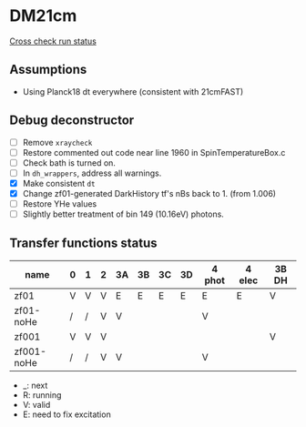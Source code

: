 # DM21cm

[Cross check run status](cross_check/xc_status.md)

## Assumptions
 - Using Planck18 dt everywhere (consistent with 21cmFAST)

## Debug deconstructor
 - [ ] Remove `xraycheck`
 - [ ] Restore commented out code near line 1960 in SpinTemperatureBox.c
 - [ ] Check bath is turned on.
 - [ ] In `dh_wrappers`, address all warnings.
 - [X] Make consistent `dt`
 - [X] Change zf01-generated DarkHistory tf's nBs back to 1. (from 1.006)
 - [ ] Restore YHe values
 - [ ] Slightly better treatment of bin 149 (10.16eV) photons.

## Transfer functions status
| name          | 0 | 1 | 2 | 3A | 3B | 3C | 3D | 4 phot | 4 elec | 3B DH |
|---------------|---|---|---|----|----|----|----|--------|--------|-------|
| zf01          | V | V | V | E  | E  | E  | E  |   E    |   E    |   V   |
| zf01-noHe     | / | / | V | V  |    |    |    |   V    |        |       |
| zf001         | V | V | V |    |    |    |    |        |        |   V   |
| zf001-noHe    | / | / | V | V  |    |    |    |   V    |        |       |

- _: next
- R: running
- V: valid
- E: need to fix excitation